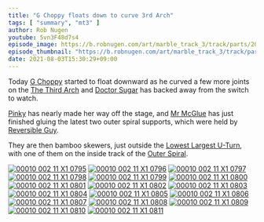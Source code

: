 ```yaml
---
title: "G Choppy floats down to curve 3rd Arch"
tags: [ "summary", "mt3" ]
author: Rob Nugen
youtube: 5vn3F48d7s4
episode_image: https://b.robnugen.com/art/marble_track_3/track/parts/2021/2021_aug_03_g_choppy_curving_3rd_arch.jpg
episode_thumbnail: "https://b.robnugen.com/art/marble_track_3/track/parts/2021/thumbs/2021_aug_03_g_choppy_curving_3rd_arch.jpg"
date: 2021-08-03T15:30:29+09:00
---
```


Today [G Choppy](/workers/g_choppy/) started to float downward as he curved a few more joints on the [The Third Arch](/parts/the-third-arch/) and [Doctor Sugar](/workers/dr_sugar/) has backed away from the switch to watch.

[Pinky](/workers/pinky/) has nearly made her way off the stage, and [Mr McGlue](/workers/mr_mcglue/) has just finished gluing the latest two outer spiral supports, which were held by [Reversible Guy](/workers/reversible/).

They are then bamboo skewers, just outside the [Lowest Largest U-Turn](/parts/lowest_largest_u_turn/), with one of them on the inside track of the [Outer Spiral](/parts/outer_spiral/).

[![00010 002 11 X1 0795](//b.robnugen.com/art/marble_track_3/frames/2021/thumbs/00010_002_11_X1_0795.jpg)](//b.robnugen.com/art/marble_track_3/frames/2021/00010_002_11_X1_0795.jpg)
[![00010 002 11 X1 0796](//b.robnugen.com/art/marble_track_3/frames/2021/thumbs/00010_002_11_X1_0796.jpg)](//b.robnugen.com/art/marble_track_3/frames/2021/00010_002_11_X1_0796.jpg)
[![00010 002 11 X1 0797](//b.robnugen.com/art/marble_track_3/frames/2021/thumbs/00010_002_11_X1_0797.jpg)](//b.robnugen.com/art/marble_track_3/frames/2021/00010_002_11_X1_0797.jpg)
[![00010 002 11 X1 0798](//b.robnugen.com/art/marble_track_3/frames/2021/thumbs/00010_002_11_X1_0798.jpg)](//b.robnugen.com/art/marble_track_3/frames/2021/00010_002_11_X1_0798.jpg)
[![00010 002 11 X1 0799](//b.robnugen.com/art/marble_track_3/frames/2021/thumbs/00010_002_11_X1_0799.jpg)](//b.robnugen.com/art/marble_track_3/frames/2021/00010_002_11_X1_0799.jpg)
[![00010 002 11 X1 0800](//b.robnugen.com/art/marble_track_3/frames/2021/thumbs/00010_002_11_X1_0800.jpg)](//b.robnugen.com/art/marble_track_3/frames/2021/00010_002_11_X1_0800.jpg)
[![00010 002 11 X1 0801](//b.robnugen.com/art/marble_track_3/frames/2021/thumbs/00010_002_11_X1_0801.jpg)](//b.robnugen.com/art/marble_track_3/frames/2021/00010_002_11_X1_0801.jpg)
[![00010 002 11 X1 0802](//b.robnugen.com/art/marble_track_3/frames/2021/thumbs/00010_002_11_X1_0802.jpg)](//b.robnugen.com/art/marble_track_3/frames/2021/00010_002_11_X1_0802.jpg)
[![00010 002 11 X1 0803](//b.robnugen.com/art/marble_track_3/frames/2021/thumbs/00010_002_11_X1_0803.jpg)](//b.robnugen.com/art/marble_track_3/frames/2021/00010_002_11_X1_0803.jpg)
[![00010 002 11 X1 0804](//b.robnugen.com/art/marble_track_3/frames/2021/thumbs/00010_002_11_X1_0804.jpg)](//b.robnugen.com/art/marble_track_3/frames/2021/00010_002_11_X1_0804.jpg)
[![00010 002 11 X1 0805](//b.robnugen.com/art/marble_track_3/frames/2021/thumbs/00010_002_11_X1_0805.jpg)](//b.robnugen.com/art/marble_track_3/frames/2021/00010_002_11_X1_0805.jpg)
[![00010 002 11 X1 0806](//b.robnugen.com/art/marble_track_3/frames/2021/thumbs/00010_002_11_X1_0806.jpg)](//b.robnugen.com/art/marble_track_3/frames/2021/00010_002_11_X1_0806.jpg)
[![00010 002 11 X1 0807](//b.robnugen.com/art/marble_track_3/frames/2021/thumbs/00010_002_11_X1_0807.jpg)](//b.robnugen.com/art/marble_track_3/frames/2021/00010_002_11_X1_0807.jpg)
[![00010 002 11 X1 0808](//b.robnugen.com/art/marble_track_3/frames/2021/thumbs/00010_002_11_X1_0808.jpg)](//b.robnugen.com/art/marble_track_3/frames/2021/00010_002_11_X1_0808.jpg)
[![00010 002 11 X1 0809](//b.robnugen.com/art/marble_track_3/frames/2021/thumbs/00010_002_11_X1_0809.jpg)](//b.robnugen.com/art/marble_track_3/frames/2021/00010_002_11_X1_0809.jpg)
[![00010 002 11 X1 0810](//b.robnugen.com/art/marble_track_3/frames/2021/thumbs/00010_002_11_X1_0810.jpg)](//b.robnugen.com/art/marble_track_3/frames/2021/00010_002_11_X1_0810.jpg)
[![00010 002 11 X1 0811](//b.robnugen.com/art/marble_track_3/frames/2021/thumbs/00010_002_11_X1_0811.jpg)](//b.robnugen.com/art/marble_track_3/frames/2021/00010_002_11_X1_0811.jpg)
